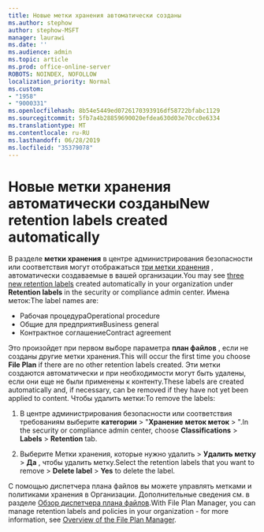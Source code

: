 ```yaml
---
title: Новые метки хранения автоматически созданы
ms.author: stephow
author: stephow-MSFT
manager: laurawi
ms.date: ''
ms.audience: admin
ms.topic: article
ms.prod: office-online-server
ROBOTS: NOINDEX, NOFOLLOW
localization_priority: Normal
ms.custom:
- "1958"
- "9000331"
ms.openlocfilehash: 8b54e5449ed0726170393916df58722bfabc1129
ms.sourcegitcommit: 5fb7a4b28859690020efdea630d03e70cc0e6334
ms.translationtype: MT
ms.contentlocale: ru-RU
ms.lasthandoff: 06/28/2019
ms.locfileid: "35379078"
---
```

# <a name="new-retention-labels-created-automatically"></a><span data-ttu-id="0141f-102">Новые метки хранения автоматически созданы</span><span class="sxs-lookup"><span data-stu-id="0141f-102">New retention labels created automatically</span></span>

<span data-ttu-id="0141f-103">В разделе **метки хранения** в центре администрирования безопасности или соответствия могут отображаться [три метки хранения](https://docs.microsoft.com/office365/securitycompliance/file-plan-manager#default-retention-labels-and-label-policy) , автоматически создаваемые в вашей организации.</span><span class="sxs-lookup"><span data-stu-id="0141f-103">You may see [three new retention labels](https://docs.microsoft.com/office365/securitycompliance/file-plan-manager#default-retention-labels-and-label-policy) created automatically in your organization under **Retention labels** in the security or compliance admin center.</span></span> <span data-ttu-id="0141f-104">Имена меток:</span><span class="sxs-lookup"><span data-stu-id="0141f-104">The label names are:</span></span>

- <span data-ttu-id="0141f-105">Рабочая процедура</span><span class="sxs-lookup"><span data-stu-id="0141f-105">Operational procedure</span></span>
- <span data-ttu-id="0141f-106">Общие для предприятия</span><span class="sxs-lookup"><span data-stu-id="0141f-106">Business general</span></span>
- <span data-ttu-id="0141f-107">Контрактное соглашение</span><span class="sxs-lookup"><span data-stu-id="0141f-107">Contract agreement</span></span>

<span data-ttu-id="0141f-108">Это произойдет при первом выборе параметра **план файлов** , если не созданы другие метки хранения.</span><span class="sxs-lookup"><span data-stu-id="0141f-108">This will occur the first time you choose **File Plan** if there are no other retention labels created.</span></span> <span data-ttu-id="0141f-109">Эти метки создаются автоматически и при необходимости могут быть удалены, если они еще не были применены к контенту.</span><span class="sxs-lookup"><span data-stu-id="0141f-109">These labels are created automatically and, if necessary, can be removed if they have not yet been applied to content.</span></span> <span data-ttu-id="0141f-110">Чтобы удалить метки:</span><span class="sxs-lookup"><span data-stu-id="0141f-110">To remove the labels:</span></span>

1. <span data-ttu-id="0141f-111">В центре администрирования безопасности или соответствия требованиям выберите **категории** > "**Хранение** **меток меток** > ".</span><span class="sxs-lookup"><span data-stu-id="0141f-111">In the security or compliance admin center, choose **Classifications** > **Labels** > **Retention** tab.</span></span>

1. <span data-ttu-id="0141f-112">Выберите Метки хранения, которые нужно удалить > **Удалить метку** > **Да** , чтобы удалить метку.</span><span class="sxs-lookup"><span data-stu-id="0141f-112">Select the retention labels that you want to remove > **Delete label** > **Yes** to delete the label.</span></span>

<span data-ttu-id="0141f-113">С помощью диспетчера плана файлов вы можете управлять метками и политиками хранения в Организации. Дополнительные сведения см. в разделе [Обзор диспетчера плана файлов](https://docs.microsoft.com/office365/securitycompliance/file-plan-manager).</span><span class="sxs-lookup"><span data-stu-id="0141f-113">With File Plan Manager, you can manage retention labels and policies in your organization - for more information, see [Overview of the File Plan Manager](https://docs.microsoft.com/office365/securitycompliance/file-plan-manager).</span></span>
